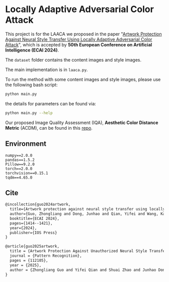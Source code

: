 # Locally Adaptive Adversarial Color Attack

This project is for the LAACA we proposed in the paper "[Artwork Protection Against Neural Style Transfer Using Locally Adaptive Adversarial Color Attack](https://arxiv.org/abs/2401.09673)", which is accepted by **50th European Conference on Artificial Intelligence (ECAI 2024)**.

The `dataset` folder contains the content images and style images.

The main implementation is in `laaca.py`.

To run the method with some content images and style images, please use the following bash script:

```bash
python main.py
```

the details for parameters can be found via:

```bash
python main.py --help
```

Our proposed Image Quality Assessment (IQA), **Aesthetic Color Distance Metric** (ACDM), can be found in this [repo](https://github.com/ZhongliangGuo/ACDM).

## Environment

```
numpy==2.0.0
pandas==1.5.2
Pillow==9.2.0
torch==2.0.0
torchvision==0.15.1
tqdm==4.65.0
```

## Cite

```latex
@incollection{guo2024artwork,
  title={Artwork protection against neural style transfer using locally adaptive adversarial color attack},
  author={Guo, Zhongliang and Dong, Junhao and Qian, Yifei and Wang, Kaixuan and Li, Weiye and Guo, Ziheng and Wang, Yuheng and Li, Yanli and Arandjelovi{\'c}, Ognjen and Fang, Lei},
  booktitle={ECAI 2024},
  pages={1414--1421},
  year={2024},
  publisher={IOS Press}
}

@article{guo2025artwork,
  title = {Artwork Protection Against Unauthorized Neural Style Transfer and Aesthetic Color Distance Metric},
  journal = {Pattern Recognition},
  pages = {112105},
  year = {2025},
  author = {Zhongliang Guo and Yifei Qian and Shuai Zhao and Junhao Dong and Yanli Li and Ognjen Arandjelović and Lei Fang and Chun Pong Lau}
}
```

